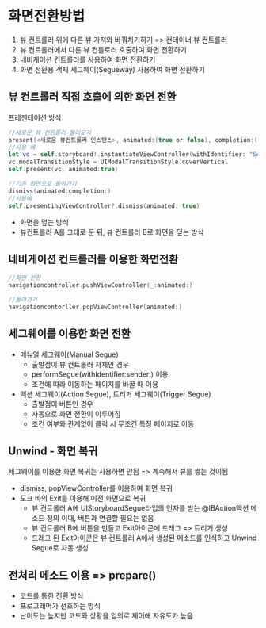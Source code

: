 # 화면전환방법

1. 뷰 컨트롤러 위에 다른 뷰 가져와 바꿔치기하기 => 컨테이너 뷰 컨트롤러
2. 뷰 컨트롤러에서 다른 뷰 컨틀로러 호출하여 화면 전환하기
3. 네비게이션 컨트롤러를 사용하여 화면 전환하기
4. 화면 전환용 객체 세그웨이(Segueway) 사용하여 화면 전환하기



## 뷰 컨트롤러 직접 호출에 의한 화면 전환

프레젠테이션 방식

```swift
//새로운 뷰 컨트롤러 불러오기
present(<새로운 뷰컨트롤러 인스턴스>, animated:(true or false), completion:(클로저등을 이용해 비동기함수실행))
//사용 예
let vc = self.storyboard!.instantiateViewController(withIdentifier: "SecondVC")
vc.modalTransitionStyle = UIModalTransitionStyle.coverVertical
self.present(vc, animated:true)

//기존 화면으로 돌아가기
dismiss(animated:completion:)
//사용예
self.presentingViewController?.dismiss(animated: true)
```

- 화면을 덮는 방식
- 뷰컨트롤러 A를 그대로 둔 뒤, 뷰 컨트롤러 B로 화면을 덮는 방식



## 네비게이션 컨트롤러를 이용한 화면전환

```swift
//화면 전환
navigationcontroller.pushViewController(_:animated:)

//돌아가기
navigationcontorller.popViewController(animated:)
```



## 세그웨이를 이용한 화면 전환

- 메뉴얼 세그웨이(Manual Segue)
  - 출발점이 뷰 컨트롤러 자체인 경우
  - performSegue(withIdentifier:sender:) 이용
  - 조건에 따라 이동하는 페이지를 바꿀 때 이용
- 액션 세그웨이(Action Segue), 트리거 세그웨이(Trigger Segue)
  - 출발점이 버튼인 경우
  - 자동으로 화면 전환이 이루어짐
  - 조건 여부와 관계없이 클릭 시 무조건 특정 페이지로 이동

## Unwind - 화면 복귀

세그웨이를 이용한 화면 복귀는 사용하면 안됨 => 계속해서 뷰를 쌓는 것이됨

- dismiss, popViewController를 이용하여 화면 복귀 
- 도크 바의 Exit를 이용해 이전 화면으로 복귀
  - 뷰 컨트롤러 A에 UIStoryboardSegue타입의 인자를 받는 @IBAction액션 메소드 정의
    이때, 버튼과 연결할 필요는 없음
  - 뷰 컨트롤러 B에 버튼을 만들고 Exit아이콘에 드래그 => 트리거 생성
  - 드래그 된 Exit아이콘은 뷰 컨트롤러 A에서 생성된 메소드를 인식하고 Unwind Segue로 자동 생성



## 전처리 메소드 이용 => prepare()

- 코드를 통한 전환 방식
- 프로그래머가 선호하는 방식
- 난이도는 높지만 코드와 상황을 임의로 제어해 자유도가 높음
